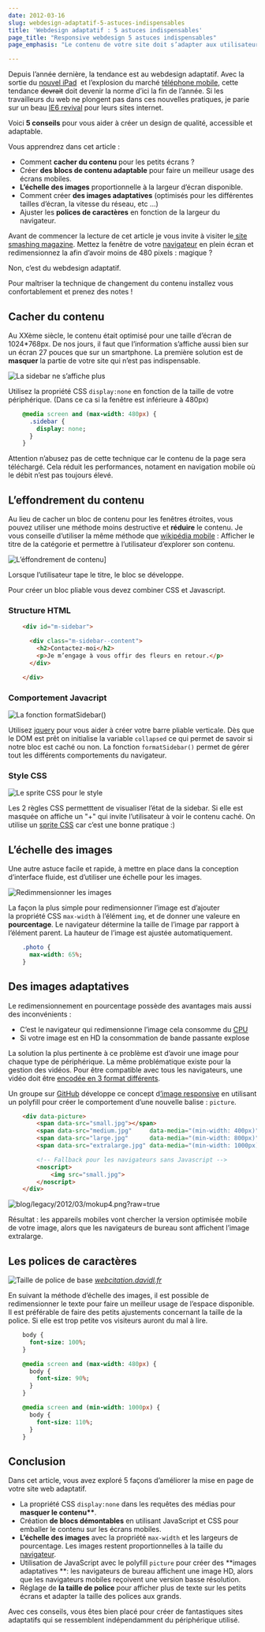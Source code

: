 ```yaml
---
date: 2012-03-16
slug: webdesign-adaptatif-5-astuces-indispensables
title: 'Webdesign adaptatif : 5 astuces indispensables'
page_title: "Responsive webdesign 5 astuces indispensables"
page_emphasis: "Le contenu de votre site doit s’adapter aux utilisateurs"

---
```


Depuis l’année dernière, la tendance est au webdesign adaptatif.
Avec la sortie du [nouvel iPad](http://www.youtube.com/watch?v=JfsLiW00lZ4)  et l’explosion du marché [téléphone mobile](http://mobile.free.fr/), cette tendance <del>devrait</del> doit devenir la norme d’ici la fin de l’année. Si les travailleurs du web ne plongent pas dans ces nouvelles pratiques, je parie sur un beau [IE6 revival](http://www.alsacreations.com/actu/lire/1394-web-ouvert-css-webkit.html) pour leurs sites internet.

Voici **5 conseils** pour vous aider à créer un design de qualité, accessible et adaptable.

Vous apprendrez dans cet article :

- Comment **cacher du contenu** pour les petits écrans ?
- Créer **des blocs de contenu adaptable** pour faire un meilleur usage des écrans mobiles.
- **L’échelle des images** proportionnelle à la largeur d’écran disponible.
- Comment créer **des images adaptatives** (optimisés pour les différentes tailles d’écran, la vitesse du réseau, etc ...)
- Ajuster les **polices de caractères** en fonction de la largeur du navigateur.

Avant de commencer la lecture de cet article je vous invite à visiter le[ site smashing magazine](http://www.smashingmagazine.com/).
Mettez la fenêtre de votre [navigateur](http://www.mozilla.org/fr/firefox/fx/) en plein écran et redimensionnez la afin d’avoir moins de 480 pixels : magique ?

Non, c’est du webdesign adaptatif.

Pour maîtriser la technique de changement du contenu installez vous confortablement et prenez des notes !


## Cacher du contenu

Au XXème siècle, le contenu était optimisé pour une taille d’écran de 1024*768px.
De nos jours, il faut que l’information s’affiche aussi bien sur un écran 27 pouces que sur un smartphone. La première solution est de **masquer** la partie de votre site qui n’est pas indispensable.

![La sidebar ne s’affiche plus](blog/legacy/2012/03/mokup1.png?raw=true?raw=true)


Utilisez la propriété CSS `display:none` en fonction de la taille de votre périphérique. (Dans ce ca si la fenêtre est inférieure à 480px)

~~~ sass
    @media screen and (max-width: 480px) {
      .sidebar {
        display: none;
      }
    }
~~~

<div class="alert-box alert">Attention n’abusez pas de cette technique car le contenu de la page sera téléchargé. Cela réduit les performances, notament en navigation mobile où le débit n’est pas toujours élevé.</div>

## L’effondrement du contenu

Au lieu de cacher un bloc de contenu pour les fenêtres étroites, vous pouvez utiliser une méthode moins destructive et **réduire** le contenu. Je vous conseille d’utiliser la même méthode que [wikipédia mobile](http://en.m.wikipedia.org/wiki/Web_design) : Afficher le titre de la catégorie et permettre à l’utilisateur d’explorer son contenu.

![L’éffondrement de contenu](blog/legacy/2012/03/mokup2.png?raw=true)]

Lorsque l’utilisateur tape le titre, le bloc se développe.

Pour créer un bloc pliable vous devez combiner CSS et Javascript.

### Structure HTML


~~~ html
    <div id="m-sidebar">

      <div class="m-sidebar--content">
        <h2>Contactez-moi</h2>
        <p>Je m’engage à vous offir des fleurs en retour.</p>
      </div>

    </div>
~~~


### Comportement Javacript

![La fonction formatSidebar()](blog/legacy/2012/03/imgCode2.png?raw=true)

Utilisez [jquery](http://jquery.com/) pour vous aider à créer votre barre pliable verticale.
Dès que le DOM est prêt on initialise la variable `collapsed` ce qui permet de savoir si notre bloc est caché ou non.
La fonction `formatSidebar()` permet de gérer tout les différents comportements du navigateur.

### Style CSS

![Le sprite CSS pour le style](blog/legacy/2012/03/imgCode2_css.png?raw=true)

Les 2 règles CSS permetttent de visualiser l’état de la sidebar.
Si elle est masquée on affiche un "+" qui invite l’utilisateur à voir le contenu caché.
On utilise un [sprite CSS](http://www.alsacreations.com/tuto/lire/1068-sprites-css.html) car c’est une bonne pratique :)

## L’échelle des images

Une autre astuce facile et rapide, à mettre en place dans la conception d’interface fluide, est d’utiliser une échelle pour les images.

![Redimmensionner les images](blog/legacy/2012/03/mokup3.png?raw=true)

La façon la plus simple pour redimensionner l’image est d’ajouter la propriété CSS `max-width` à l’élément `img`, et de donner une valeure en **pourcentage**.
Le navigateur détermine la taille de l’image par rapport à l’élément parent.
La hauteur de l’image est ajustée automatiquement.

~~~ sass
    .photo {
      max-width: 65%;
    }
~~~

## Des images adaptatives

Le redimensionnement en pourcentage possède des avantages mais aussi des inconvénients :

- C’est le navigateur qui redimensionne l’image cela consomme du [CPU](http://fr.wikipedia.org/wiki/Processeur)
- Si votre image est en HD la consommation de bande passante explose

La solution la plus pertinente à ce problème est d’avoir une image pour chaque type de périphérique.
La même problématique existe pour la gestion des vidéos. Pour être compatible avec tous les navigateurs, une vidéo doit être [encodée en 3 format différents](http://www.alsacreations.com/article/lire/1125-introduction-balise-video-html5-mp4-h264-webm-ogg-theora.html).

Un groupe sur [GitHub](http://fr.wikipedia.org/wiki/Git) développe ce concept d[’image responsive](https://github.com/scottjehl/picturefill) en utilisant un polyfill pour créer le comportement d’une nouvelle balise : `picture`.

~~~ html
    <div data-picture>
        <span data-src="small.jpg"></span>
        <span data-src="medium.jpg"     data-media="(min-width: 400px)"></span>
        <span data-src="large.jpg"      data-media="(min-width: 800px)"></span>
        <span data-src="extralarge.jpg" data-media="(min-width: 1000px)"></span>

        <!-- Fallback pour les navigateurs sans Javascript -->
        <noscript>
            <img src="small.jpg">
        </noscript>
    </div>
~~~

![blog/legacy/2012/03/mokup4.png?raw=true](blog/legacy/2012/03/mokup4.png?raw=true)

Résultat : les appareils mobiles vont chercher la version optimisée mobile de votre image, alors que les navigateurs de bureau sont affichent l’image extralarge.

## Les polices de caractères

![Taille de police de base](/assets/images/blog/2012/type-scale.png?raw=true)
_[webcitation.davidl.fr](http://webcitation.davidl.fr)_

En suivant la méthode d’échelle des images, il est possible de redimensionner le texte pour faire un meilleur usage de l’espace disponible.
Il est préférable de faire des petits ajustements concernant la taille de la police. Si elle est trop petite vos visiteurs auront du mal à lire.

~~~ sass
    body {
      font-size: 100%;
    }

    @media screen and (max-width: 480px) {
      body {
        font-size: 90%;
      }
    }

    @media screen and (min-width: 1000px) {
      body {
        font-size: 110%;
      }
    }
~~~

## Conclusion

Dans cet article, vous avez exploré 5 façons d’améliorer la mise en page de votre site web adaptatif.

- La propriété CSS `display:none` dans les requêtes des médias pour __masquer le contenu**__.
- Création **de blocs démontables** en utilisant JavaScript et CSS pour emballer le contenu sur les écrans mobiles.
- **L’échelle des images** avec la propriété `max-width` et les largeurs de pourcentage. Les images restent proportionnelles à la taille du [navigateur](http://www.mozilla.org/fr/firefox/fx/).
- Utilisation de JavaScript avec le polyfill `picture` pour créer des **images adaptatives **: les navigateurs de bureau affichent une image HD, alors que les navigateurs mobiles reçoivent une version basse résolution.
- Réglage de **la taille de police** pour afficher plus de texte sur les petits écrans et adapter la taille des polices aux grands.

Avec ces conseils, vous êtes bien placé pour créer de fantastiques sites adaptatifs qui se ressemblent indépendamment du périphérique utilisé.
